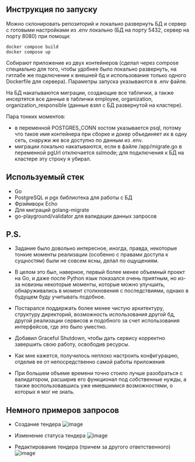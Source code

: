 ## Инструкция по запуску
Можно склонировать репозиторий и локально развернуть БД и сервер с готовыми настройками из .env локально (БД на порту 5432, сервер на порту 8080) при помощи:
```
docker compose build
docker compose up
```
Собирают приложение из двух контейнеров (сделал через compose специально для того, чтобы удобнее было локально развернуть, на гитлабе же подключение к внешней бд
и использование только одного Dockerfile для сервера). Параметры запуска указываются в .env файле.

На БД накатываются миграции, создающие все таблички, а также инсертятся все данные в таблички employee, organization, organization_responsible
(данные взял с БД развернутой на кластере).

Пара тонких моментов:
- в переменной POSTGRES_CONN хостом указывается psql, потому что такое имя контейнера при сборке и докер объединяет их в одну сеть, снаружи же все доступно по данным из .env.
- миграции локально накатываются, если в файле /app/migrate.go в переменной pgUrl отключается sslmode; для подключения к БД на кластере эту строку я убирал.

## Используемый стек
- Go
- PostgreSQL и pgx библиотека для работы с БД
- Фрэймворк Echo
- Для миграций golang-migrate
- go-playground/validator для валидации данных запросов

## P.S.
- Задание было довольно интересное, иногда, правда, некоторые тонкие моменты реализации (особенно с правами доступа к сущностям) были не совсем ясны, делал по ощущениям.

- В целом это был, наверное, первый более менее объемный проект на Go, и даже после Python язык показался очень приятным, но из-за новизны некоторые моменты, которые можно улучшить, обнаруживались в
момент столкновения с последствиями, однако в будущем буду учитывать подобное.

- Постарался поддержать более менее чистую архитектуру, структуру директорий, возможность использования другой бд, другой реализации сервисов и подобного за счет использования интерфейсов, где это было уместно.

- Добавил Graceful Shutdown, чтобы дать сервису корректно завершить свою работу, освободив ресурсы.

- Как мне кажется, получилось неплохо настроить конфигурацию, отделив ее от непосредственно самой работы приложения

- При большем объеме времени точно стоило лучше разобраться с валидатором, расширив его функционал под собственные нужды, а также воспользовавшись уже имевшимися возможностями, о которых я мог не знать.

## Немного примеров запросов
- Создание тендера ![image](https://github.com/user-attachments/assets/ebd529e2-c0d1-4ca2-8d68-7bc22a49f2c2)
  
- Изменение статуса тендера ![image](https://github.com/user-attachments/assets/8ca91ed8-7f67-455b-aed9-3cb08afef8d5)

- Редактирование тендера (причем за другого ответственного) ![image](https://github.com/user-attachments/assets/19f3ca72-8289-4acd-bf27-42e68e3a93af)
